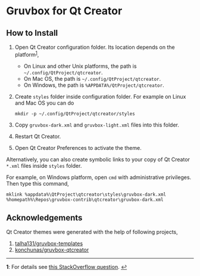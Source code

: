 # Gruvbox for Qt Creator

## How to Install

1. Open Qt Creator configuration folder. Its location depends on the platform<sup id="fn1">[1](#footnote1)</sup>,
    * On Linux and other Unix platforms, the path is `~/.config/QtProject/qtcreator`.
    * On Mac OS, the path is `~/.config/QtProject/qtcreator`.
    * On Windows, the path is `%APPDATA%/QtProject/qtcreator`.
1. Create `styles` folder inside configuration folder. For example on Linux and Mac OS you can do

    ```
    mkdir -p ~/.config/QtProject/qtcreator/styles
    ```
1. Copy `gruvbox-dark.xml` and `gruvbox-light.xml` files into this folder.
1. Restart Qt Creator.
1. Open Qt Creator Preferences to activate the theme.

Alternatively, you can also create symbolic links to your copy of Qt Creator `*.xml` files inside `styles` folder.

For example, on Windows platform, open `cmd` with administrative privileges. Then type this command,

```
mklink %appdata%\QtProject\qtcreator\styles\gruvbox-dark.xml %homepath%\Repos\gruvbox-contrib\qtcreator\gruvbox-dark.xml
```

## Acknowledgements

Qt Creator themes were generated with the help of following projects,

1. [talha131/gruvbox-templates](https://github.com/talha131/gruvbox-templates)
1. [konchunas/gruvbox-qtcreator](https://github.com/konchunas/gruvbox-qtcreator)

---

<a name="footnote1">**1**</a>: For details see [this StackOverflow question](http://stackoverflow.com/a/6743019/177116). [↩](#fn1)
